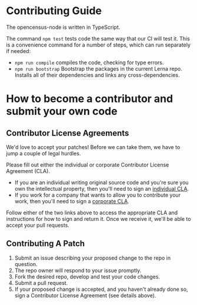 # Contributing Guide

The opencensus-node is written in TypeScript.

The command `npm test` tests code the same way that our CI will test it.
This is a convenience command for a number of steps, which can run separately if needed:

- `npm run compile` compiles the code, checking for type errors.
- `npm run bootstrap` Bootstrap the packages in the current Lerna repo. Installs all of their dependencies and links any cross-dependencies.

# How to become a contributor and submit your own code

## Contributor License Agreements

We'd love to accept your patches! Before we can take them, we have to jump a couple of legal hurdles.

Please fill out either the individual or corporate Contributor License Agreement (CLA).

  * If you are an individual writing original source code and you're sure you own the intellectual property, then you'll need to sign an [individual CLA](http://code.google.com/legal/individual-cla-v1.0.html).
  * If you work for a company that wants to allow you to contribute your work, then you'll need to sign a [corporate CLA](http://code.google.com/legal/corporate-cla-v1.0.html).

Follow either of the two links above to access the appropriate CLA and instructions for how to sign and return it. Once we receive it, we'll be able to accept your pull requests.

## Contributing A Patch

1. Submit an issue describing your proposed change to the repo in question.
1. The repo owner will respond to your issue promptly.
1. Fork the desired repo, develop and test your code changes.
1. Submit a pull request.
1. If your proposed change is accepted, and you haven't already done so, sign a Contributor License Agreement (see details above).
